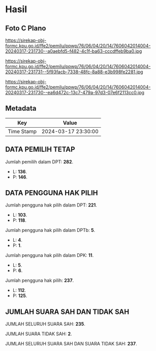 # Hasil

## Foto C Plano

https://sirekap-obj-formc.kpu.go.id/ffe2/pemilu/ppwp/76/06/04/20/14/7606042014004-20240317-231730--a0aebfd5-f482-4c1f-ba63-cccdffeb9ba0.jpg

https://sirekap-obj-formc.kpu.go.id/ffe2/pemilu/ppwp/76/06/04/20/14/7606042014004-20240317-231731--5f93facb-7338-48fc-8a88-e3b998fe2281.jpg

https://sirekap-obj-formc.kpu.go.id/ffe2/pemilu/ppwp/76/06/04/20/14/7606042014004-20240317-231730--ea6d472c-13c7-479a-97d3-07e6f2113cc0.jpg


## Metadata

| Key        | Value               |
| ---------- | ------------------- |
| Time Stamp | 2024-03-17 23:30:00 |


## DATA PEMILIH TETAP

Jumlah pemilih dalam DPT: **282**.
 * L: **136**.
 * P: **146**.

## DATA PENGGUNA HAK PILIH

Jumlah pengguna hak pilih dalam DPT: **221**.
 * L: **103**.
 * P: **118**.

Jumlah pengguna hak pilih dalam DPTb: **5**.
 * L: **4**.
 * P: **1**.

Jumlah pengguna hak pilih dalam DPK: **11**.
 * L: **5**.
 * P: **6**.

Jumlah pengguna hak pilih: **237**.
 * L: **112**.
 * P: **125**.

## JUMLAH SUARA SAH DAN TIDAK SAH

JUMLAH SELURUH SUARA SAH: **235**.

JUMLAH SUARA TIDAK SAH: **2**.

JUMLAH SELURUH SUARA SAH DAN SUARA TIDAK SAH: **237**.


